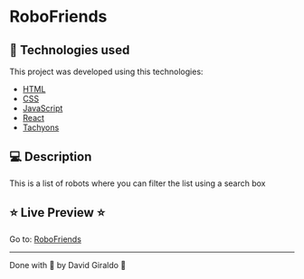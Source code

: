 # RoboFriends 

## :rocket: Technologies used
This project was developed using this technologies:
- [HTML](https://html.com/)
- [CSS](https://www.w3.org/Style/CSS/Overview.en.html)
- [JavaScript](https://developer.mozilla.org/en-US/docs/Web/JavaScript)
- [React](https://reactjs.org/)
- [Tachyons](https://tachyons.io/)

## :computer: Description

This is a list of robots where you can filter the list using a search box

## :star: Live Preview :star:

Go to: [RoboFriends](https://dagibu301.github.io/RoboFriends/)



---

Done with :purple_heart: by David Giraldo :wave:
